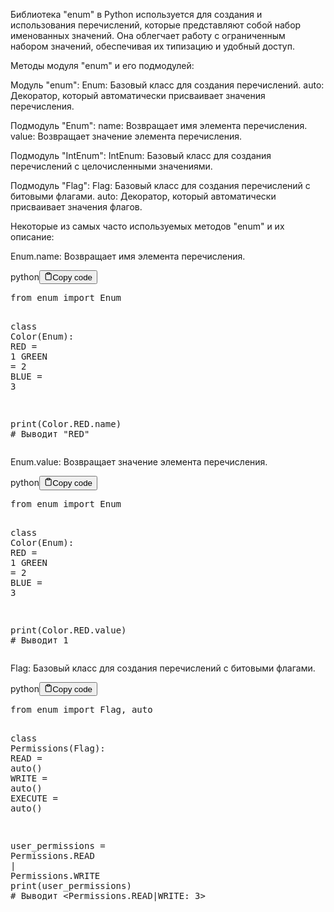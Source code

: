 <p>Библиотека "enum" в Python используется для создания и использования перечислений,
которые представляют собой набор именованных значений.
Она облегчает работу с ограниченным набором значений, обеспечивая их типизацию и удобный доступ.</p>
<p>Методы модуля "enum" и его подмодулей:</p>
<p>Модуль "enum":
Enum: Базовый класс для создания перечислений.
auto: Декоратор, который автоматически присваивает значения перечисления.</p>
<p>Подмодуль "Enum":
name: Возвращает имя элемента перечисления.
value: Возвращает значение элемента перечисления.</p>
<p>Подмодуль "IntEnum":
IntEnum: Базовый класс для создания перечислений с целочисленными значениями.</p>
<p>Подмодуль "Flag":
Flag: Базовый класс для создания перечислений с битовыми флагами.
auto: Декоратор, который автоматически присваивает значения флагов.</p>
<p>Некоторые из самых часто используемых методов "enum" и их описание:</p>
<p>Enum.name: Возвращает имя элемента перечисления.</p>
<div class="code-element"><div class="lang-line"><text>python</text><button class="copy-button" id="code7c8c534f353d16bd5e3627a439c8ae6db" onclick="copyCode(code7c8c534f353d16bd5e3627a439c8ae6d, code7c8c534f353d16bd5e3627a439c8ae6db)"><svg stroke="currentColor" fill="none" stroke-width="2" viewBox="0 0 24 24" stroke-linecap="round" stroke-linejoin="round" class="h-4 w-4" height="1em" width="1em" xmlns="http://www.w3.org/2000/svg"><path d="M16 4h2a2 2 0 0 1 2 2v14a2 2 0 0 1-2 2H6a2 2 0 0 1-2-2V6a2 2 0 0 1 2-2h2"></path><rect x="8" y="2" width="8" height="4" rx="1" ry="1"></rect></svg><text>Copy code</text></button></div><div class="code" id="code7c8c534f353d16bd5e3627a439c8ae6d"><div class="highlight"><pre><span></span><span class="kn">from</span> <span class="nn">enum</span> <span class="kn">import</span> <span class="n">Enum</span>

<span class="k">class</span> <span class="nc">Color</span><span class="p">(</span><span class="n">Enum</span><span class="p">):</span>
    <span class="n">RED</span> <span class="o">=</span> <span class="mi">1</span>
    <span class="n">GREEN</span> <span class="o">=</span> <span class="mi">2</span>
    <span class="n">BLUE</span> <span class="o">=</span> <span class="mi">3</span>

<span class="nb">print</span><span class="p">(</span><span class="n">Color</span><span class="o">.</span><span class="n">RED</span><span class="o">.</span><span class="n">name</span><span class="p">)</span>  <span class="c1"># Выводит &quot;RED&quot;</span>
</pre></div></div></div>

<p>Enum.value: Возвращает значение элемента перечисления.</p>
<div class="code-element"><div class="lang-line"><text>python</text><button class="copy-button" id="codedf51f5e2f3a3ffdc465a22fa5f8acb9fb" onclick="copyCode(codedf51f5e2f3a3ffdc465a22fa5f8acb9f, codedf51f5e2f3a3ffdc465a22fa5f8acb9fb)"><svg stroke="currentColor" fill="none" stroke-width="2" viewBox="0 0 24 24" stroke-linecap="round" stroke-linejoin="round" class="h-4 w-4" height="1em" width="1em" xmlns="http://www.w3.org/2000/svg"><path d="M16 4h2a2 2 0 0 1 2 2v14a2 2 0 0 1-2 2H6a2 2 0 0 1-2-2V6a2 2 0 0 1 2-2h2"></path><rect x="8" y="2" width="8" height="4" rx="1" ry="1"></rect></svg><text>Copy code</text></button></div><div class="code" id="codedf51f5e2f3a3ffdc465a22fa5f8acb9f"><div class="highlight"><pre><span></span><span class="kn">from</span> <span class="nn">enum</span> <span class="kn">import</span> <span class="n">Enum</span>

<span class="k">class</span> <span class="nc">Color</span><span class="p">(</span><span class="n">Enum</span><span class="p">):</span>
    <span class="n">RED</span> <span class="o">=</span> <span class="mi">1</span>
    <span class="n">GREEN</span> <span class="o">=</span> <span class="mi">2</span>
    <span class="n">BLUE</span> <span class="o">=</span> <span class="mi">3</span>

<span class="nb">print</span><span class="p">(</span><span class="n">Color</span><span class="o">.</span><span class="n">RED</span><span class="o">.</span><span class="n">value</span><span class="p">)</span>  <span class="c1"># Выводит 1</span>
</pre></div></div></div>

<p>Flag: Базовый класс для создания перечислений с битовыми флагами.</p>
<div class="code-element"><div class="lang-line"><text>python</text><button class="copy-button" id="code7ca16d91379bf96b8bf1f1225db1aefcb" onclick="copyCode(code7ca16d91379bf96b8bf1f1225db1aefc, code7ca16d91379bf96b8bf1f1225db1aefcb)"><svg stroke="currentColor" fill="none" stroke-width="2" viewBox="0 0 24 24" stroke-linecap="round" stroke-linejoin="round" class="h-4 w-4" height="1em" width="1em" xmlns="http://www.w3.org/2000/svg"><path d="M16 4h2a2 2 0 0 1 2 2v14a2 2 0 0 1-2 2H6a2 2 0 0 1-2-2V6a2 2 0 0 1 2-2h2"></path><rect x="8" y="2" width="8" height="4" rx="1" ry="1"></rect></svg><text>Copy code</text></button></div><div class="code" id="code7ca16d91379bf96b8bf1f1225db1aefc"><div class="highlight"><pre><span></span><span class="kn">from</span> <span class="nn">enum</span> <span class="kn">import</span> <span class="n">Flag</span><span class="p">,</span> <span class="n">auto</span>

<span class="k">class</span> <span class="nc">Permissions</span><span class="p">(</span><span class="n">Flag</span><span class="p">):</span>
    <span class="n">READ</span> <span class="o">=</span> <span class="n">auto</span><span class="p">()</span>
    <span class="n">WRITE</span> <span class="o">=</span> <span class="n">auto</span><span class="p">()</span>
    <span class="n">EXECUTE</span> <span class="o">=</span> <span class="n">auto</span><span class="p">()</span>

<span class="n">user_permissions</span> <span class="o">=</span> <span class="n">Permissions</span><span class="o">.</span><span class="n">READ</span> <span class="o">|</span> <span class="n">Permissions</span><span class="o">.</span><span class="n">WRITE</span>
<span class="nb">print</span><span class="p">(</span><span class="n">user_permissions</span><span class="p">)</span>  <span class="c1"># Выводит &lt;Permissions.READ|WRITE: 3&gt;</span>
</pre></div></div></div>